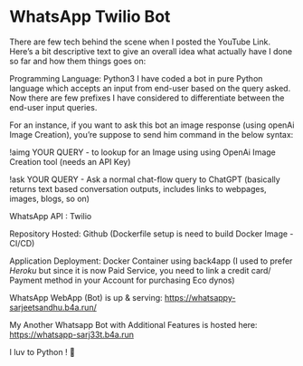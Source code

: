 # WhatsApp Twilio Bot

There are few tech behind the scene when I posted the YouTube Link. Here’s a bit descriptive text to give an overall idea what actually have I done so far and how them things goes on:

Programming Language: Python3
I have coded a bot in pure Python language which accepts an input from end-user based on the query asked. Now there are few prefixes I have considered to differentiate between the end-user input queries.

For an instance, if you want to ask this bot an image response (using openAi Image Creation), you’re suppose to send him command in the below syntax:

!aimg YOUR QUERY - to lookup for an Image using using OpenAi Image Creation tool (needs an API Key)

!ask YOUR QUERY - Ask a normal chat-flow query to ChatGPT (basically returns text based conversation outputs, includes links to webpages, images, blogs, so on)

WhatsApp API : Twilio

Repository Hosted: Github (Dockerfile setup is need to build Docker Image - CI/CD) 

Application Deployment: Docker Container using back4app (I used to prefer *Heroku* but since it is now Paid Service, you need to link a credit card/ Payment method in your Account for purchasing Eco dynos)

WhatsApp WebApp (Bot) is up & serving: https://whatsappy-sarjeetsandhu.b4a.run/

My Another Whatsapp Bot with Additional Features is hosted here: https://whatsapp-sarj33t.b4a.run 

I luv to Python ! 🙏 
